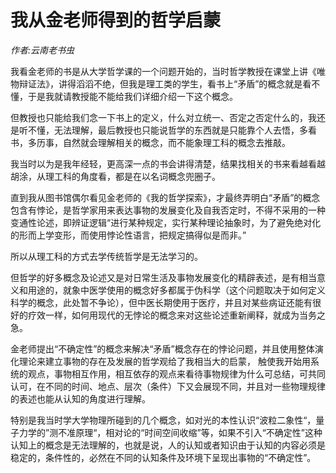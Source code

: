 # 我从金老师得到的哲学启蒙
*作者:云南老书虫*

我看金老师的书是从大学哲学课的一个问题开始的，当时哲学教授在课堂上讲《唯物辩证法》，讲得滔滔不绝，但我是理工类的学生，看书上“矛盾”的概念就是看不懂，于是我就请教授能不能给我们详细介绍一下这个概念。

但教授也只能给我们念一下书上的定义，什么对立统一、否定之否定什么的，我还是听不懂，无法理解，最后教授也只能说哲学的东西就是只能靠个人去悟，多看书，多历事，自然就会理解相关的概念，而不能象理工科的概念去推敲。

我当时以为是我年经轻，更高深一点的书会讲得清楚，结果找相关的书来看越看越胡涂，从理工科的角度看，都是在以名词概念兜圈子。

直到我从图书馆偶尔看见金老师的《我的哲学探索》，才最终弄明白“矛盾”的概念包含有悖论，是哲学家用来表达事物的发展变化及自我否定时，不得不采用的一种变通性论述，即辨证逻辑“进行某种规定，实行某种理论抽象时，为了避免绝对化的形而上学变形，而使用悖论性语言，把规定搞得似是而非。”

所以从理工科的方式去学传统哲学是无法学习的。

但哲学的好多概念及论述又是对日常生活及事物发展变化的精辟表述，是有相当意义和用途的，就象中医学使用的概念好多都属于伪科学（这个问题取决于如何定义科学的概念，此处暂不争论），但中医长期使用于医疗，并且对某些病证还能有很好的疗效一样，如何用现代的无悖论的概念来对这些论述重新阐释，就成为当务之急。

金老师提出“不确定性”的概念来解决“矛盾”概念存在的悖论问题，并且使用整体演化理论来建立事物的存在及发展的哲学观给了我相当大的启蒙， 触使我开始用系统的观点，事物相互作用，相互依存的观点来看待事物规律为什么可总结，可共同认可，在不同的时间、地点、层次（条件）下又会展现不同，并且对一些物理规律的表述也能从认知的角度进行理解。

特别是我当时学大学物理所碰到的几个概念，如对光的本性认识“波粒二象性“，量子力学的”测不准原理“，相对论的“时间空间收缩”等，如果不引入“不确定性”这种认知上的概念是无法理解的，也就是说，人的认知或者知识由于认知的内容必须是稳定的，条件性的，必然在不同的认知条件及环境下呈现出事物的“不确定性”。
